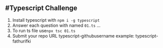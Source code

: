 ## #Typescript Challenge
 1. Install typescript with `npm i -g typescript`
 2. Answer each question with named `01.ts` ... 
 3. To run ts file use`npx tsc 01.ts`
 4. Submit your repo URL typescript-githubusername 
    example: typescript-fathurifki